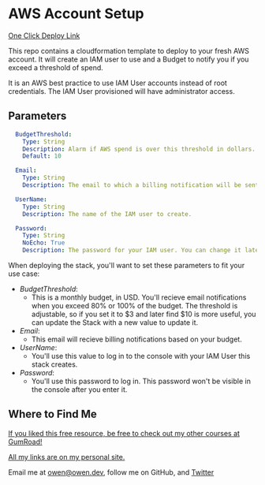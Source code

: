 # AWS Account Setup

[One Click Deploy Link](https://us-east-1.console.aws.amazon.com/cloudformation/home?region=us-east-1#/stacks/quickcreate?templateURL=https://owen-public-production-bucket.s3.amazonaws.com/aws-account-bootstrap/template.yaml&stackName=BootStrapStack&param_AlarmThreshold=10&param_UserName=MyUser)

This repo contains a cloudformation template to deploy to your fresh AWS account. It will create an IAM user to use and a Budget to notify you if you exceed a threshold of spend.

It is an AWS best practice to use IAM User accounts instead of root credentials. The IAM User provisioned will have administrator access.

## Parameters

```yaml
  BudgetThreshold:
    Type: String
    Description: Alarm if AWS spend is over this threshold in dollars.
    Default: 10

  Email:
    Type: String
    Description: The email to which a billing notification will be sent.

  UserName:
    Type: String
    Description: The name of the IAM user to create.

  Password:
    Type: String
    NoEcho: True
    Description: The password for your IAM user. You can change it later.
```

When deploying the stack, you'll want to set these parameters to fit your use case:

  - _BudgetThreshold_: 
     - This is a monthly budget, in USD. You'll recieve email notifications when you exceed 80% or 100% of the budget. The threshold is adjustable, so if you set it to $3 and later find $10 is more useful, you can update the Stack with a new value to update it.
  - _Email_: 
      - This email will recieve billing notifications based on your budget.
  - _UserName_: 
      - You'll use this value to log in to the console with your IAM User this stack creates.
  - _Password_: 
      - You'll use this password to log in. This password won't be visible in the console after you enter it.

## Where to Find Me

[If you liked this free resource, be free to check out my other courses at GumRoad!](https://store.owen.dev)

[All my links are on my personal site.](https://owen.dev)

Email me at owen@owen.dev, follow me on GitHub, and [Twitter](https://twitter.com/AWSOwen)


